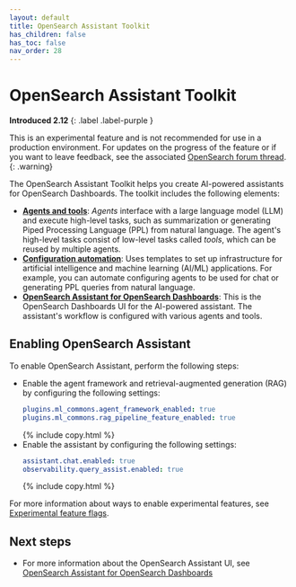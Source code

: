 ```yaml
---
layout: default
title: OpenSearch Assistant Toolkit
has_children: false
has_toc: false
nav_order: 28
---
```


# OpenSearch Assistant Toolkit
**Introduced 2.12**
{: .label .label-purple }

This is an experimental feature and is not recommended for use in a production environment. For updates on the progress of the feature or if you want to leave feedback, see the associated [OpenSearch forum thread](https://forum.opensearch.org/t/feedback-opensearch-assistant/16741).    
{: .warning}

The OpenSearch Assistant Toolkit helps you create AI-powered assistants for OpenSearch Dashboards. The toolkit includes the following elements:

- [**Agents and tools**]({{site.url}}{{site.baseurl}}/ml-commons-plugin/agents-tools/index/): _Agents_ interface with a large language model (LLM) and execute high-level tasks, such as summarization or generating Piped Processing Language (PPL) from natural language. The agent's high-level tasks consist of low-level tasks called _tools_, which can be reused by multiple agents.
- [**Configuration automation**]({{site.url}}{{site.baseurl}}/automating-configurations/index/): Uses templates to set up infrastructure for artificial intelligence and machine learning (AI/ML) applications. For example, you can automate configuring agents to be used for chat or generating PPL queries from natural language.
- [**OpenSearch Assistant for OpenSearch Dashboards**]({{site.url}}{{site.baseurl}}/dashboards/dashboards-assistant/index/): This is the OpenSearch Dashboards UI for the AI-powered assistant. The assistant's workflow is configured with various agents and tools.
 
## Enabling OpenSearch Assistant

To enable OpenSearch Assistant, perform the following steps:

- Enable the agent framework and retrieval-augmented generation (RAG) by configuring the following settings:
    ```yaml
    plugins.ml_commons.agent_framework_enabled: true
    plugins.ml_commons.rag_pipeline_feature_enabled: true
    ```
    {% include copy.html %}
- Enable the assistant by configuring the following settings:
    ```yaml
    assistant.chat.enabled: true
    observability.query_assist.enabled: true
    ```
    {% include copy.html %}

For more information about ways to enable experimental features, see [Experimental feature flags]({{site.url}}{{site.baseurl}}/install-and-configure/configuring-opensearch/experimental/).

## Next steps

- For more information about the OpenSearch Assistant UI, see [OpenSearch Assistant for OpenSearch Dashboards]({{site.url}}{{site.baseurl}}/dashboards/dashboards-assistant/index/)